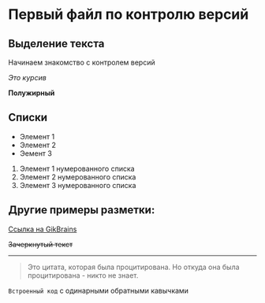 # Первый файл по контролю версий
## Выделение текста

Начинаем знакомство с контролем версий

*Это курсив*

**Полужирный**

## Списки
* Элемент 1
* Элемент 2
* Эемент 3

1. Элемент 1 нумерованного списка
2. Элемент 2 нумерованного списка
3. Элемент 3 нумерованного списка

## Другие примеры разметки:

[Ссылка на GikBrains](www.gh.ru)

~~Зачеркнутый текст~~

---

> Это цитата, которая была процитирована. Но откуда она была процитирована - никто не знает.

`Встроенный код` с одинарными обратными кавычками

